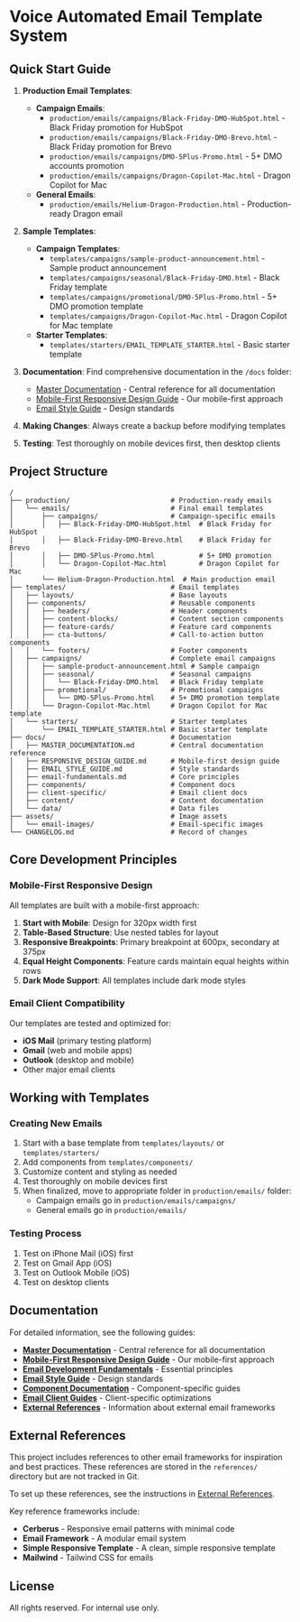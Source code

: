 # Voice Automated Email Template System

## Quick Start Guide

1. **Production Email Templates**:
   - **Campaign Emails**:
     - `production/emails/campaigns/Black-Friday-DMO-HubSpot.html` - Black Friday promotion for HubSpot
     - `production/emails/campaigns/Black-Friday-DMO-Brevo.html` - Black Friday promotion for Brevo
     - `production/emails/campaigns/DMO-5Plus-Promo.html` - 5+ DMO accounts promotion
     - `production/emails/campaigns/Dragon-Copilot-Mac.html` - Dragon Copilot for Mac
   - **General Emails**:
     - `production/emails/Helium-Dragon-Production.html` - Production-ready Dragon email

2. **Sample Templates**:
   - **Campaign Templates**:
     - `templates/campaigns/sample-product-announcement.html` - Sample product announcement
     - `templates/campaigns/seasonal/Black-Friday-DMO.html` - Black Friday template
     - `templates/campaigns/promotional/DMO-5Plus-Promo.html` - 5+ DMO promotion template
     - `templates/campaigns/Dragon-Copilot-Mac.html` - Dragon Copilot for Mac template
   - **Starter Templates**:
     - `templates/starters/EMAIL_TEMPLATE_STARTER.html` - Basic starter template

3. **Documentation**: Find comprehensive documentation in the `/docs` folder:
   - [Master Documentation](./docs/MASTER_DOCUMENTATION.md) - Central reference for all documentation
   - [Mobile-First Responsive Design Guide](./docs/RESPONSIVE_DESIGN_GUIDE.md) - Our mobile-first approach
   - [Email Style Guide](./docs/EMAIL_STYLE_GUIDE.md) - Design standards

4. **Making Changes**: Always create a backup before modifying templates

5. **Testing**: Test thoroughly on mobile devices first, then desktop clients

## Project Structure

```
/
├── production/                         # Production-ready emails
│   └── emails/                         # Final email templates
│       ├── campaigns/                  # Campaign-specific emails
│       │   ├── Black-Friday-DMO-HubSpot.html  # Black Friday for HubSpot
│       │   ├── Black-Friday-DMO-Brevo.html    # Black Friday for Brevo
│       │   ├── DMO-5Plus-Promo.html           # 5+ DMO promotion
│       │   └── Dragon-Copilot-Mac.html        # Dragon Copilot for Mac
│       └── Helium-Dragon-Production.html  # Main production email
├── templates/                          # Email templates
│   ├── layouts/                        # Base layouts
│   ├── components/                     # Reusable components
│   │   ├── headers/                    # Header components
│   │   ├── content-blocks/             # Content section components
│   │   ├── feature-cards/              # Feature card components
│   │   ├── cta-buttons/                # Call-to-action button components
│   │   └── footers/                    # Footer components
│   ├── campaigns/                      # Complete email campaigns
│   │   ├── sample-product-announcement.html # Sample campaign
│   │   ├── seasonal/                   # Seasonal campaigns
│   │   │   └── Black-Friday-DMO.html   # Black Friday template
│   │   ├── promotional/                # Promotional campaigns
│   │   │   └── DMO-5Plus-Promo.html    # 5+ DMO promotion template
│   │   └── Dragon-Copilot-Mac.html     # Dragon Copilot for Mac template
│   └── starters/                       # Starter templates
│       └── EMAIL_TEMPLATE_STARTER.html # Basic starter template
├── docs/                               # Documentation
│   ├── MASTER_DOCUMENTATION.md         # Central documentation reference
│   ├── RESPONSIVE_DESIGN_GUIDE.md      # Mobile-first design guide
│   ├── EMAIL_STYLE_GUIDE.md            # Style standards
│   ├── email-fundamentals.md           # Core principles
│   ├── components/                     # Component docs
│   ├── client-specific/                # Email client docs
│   ├── content/                        # Content documentation
│   └── data/                           # Data files
├── assets/                             # Image assets
│   └── email-images/                   # Email-specific images
└── CHANGELOG.md                        # Record of changes
```

## Core Development Principles

### Mobile-First Responsive Design

All templates are built with a mobile-first approach:

1. **Start with Mobile**: Design for 320px width first
2. **Table-Based Structure**: Use nested tables for layout
3. **Responsive Breakpoints**: Primary breakpoint at 600px, secondary at 375px
4. **Equal Height Components**: Feature cards maintain equal heights within rows
5. **Dark Mode Support**: All templates include dark mode styles

### Email Client Compatibility

Our templates are tested and optimized for:

- **iOS Mail** (primary testing platform)
- **Gmail** (web and mobile apps)
- **Outlook** (desktop and mobile)
- Other major email clients

## Working with Templates

### Creating New Emails

1. Start with a base template from `templates/layouts/` or `templates/starters/`
2. Add components from `templates/components/`
3. Customize content and styling as needed
4. Test thoroughly on mobile devices first
5. When finalized, move to appropriate folder in `production/emails/` folder:
   - Campaign emails go in `production/emails/campaigns/`
   - General emails go in `production/emails/`

### Testing Process

1. Test on iPhone Mail (iOS) first
2. Test on Gmail App (iOS)
3. Test on Outlook Mobile (iOS)
4. Test on desktop clients

## Documentation

For detailed information, see the following guides:

- [**Master Documentation**](./docs/MASTER_DOCUMENTATION.md) - Central reference for all documentation
- [**Mobile-First Responsive Design Guide**](./docs/RESPONSIVE_DESIGN_GUIDE.md) - Our mobile-first approach
- [**Email Development Fundamentals**](./docs/email-fundamentals.md) - Essential principles
- [**Email Style Guide**](./docs/EMAIL_STYLE_GUIDE.md) - Design standards
- [**Component Documentation**](./docs/components/) - Component-specific guides
- [**Email Client Guides**](./docs/client-specific/) - Client-specific optimizations
- [**External References**](./docs/EXTERNAL_REFERENCES.md) - Information about external email frameworks

## External References

This project includes references to other email frameworks for inspiration and best practices. These references are stored in the `references/` directory but are not tracked in Git.

To set up these references, see the instructions in [External References](./docs/EXTERNAL_REFERENCES.md).

Key reference frameworks include:
- **Cerberus** - Responsive email patterns with minimal code
- **Email Framework** - A modular email system
- **Simple Responsive Template** - A clean, simple responsive template
- **Mailwind** - Tailwind CSS for emails

## License

All rights reserved. For internal use only.
